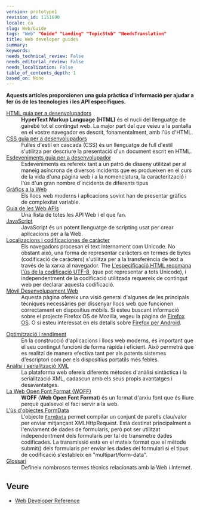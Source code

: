 ```yaml
---
version: prototype1
revision_id: 1151690
locale: ca
slug: Web/Guide
tags: "Web" "Guide" "Landing" "TopicStub" "NeedsTranslation"
title: Web developer guides
summary: 
keywords: 
needs_technical_review: False
needs_editorial_review: False
needs_localization: False
table_of_contents_depth: 1
based_on: None
---
```

<p><strong>Aquests articles proporcionen una guia pràctica d'informació per ajudar a fer ús de les tecnologies i les API específiques.</strong></p>

<div class="row topicpage-table">
<div class="section">
<dl>
 <dt class="landingPageList"><a href="https://developer.mozilla.org/en-US/docs/Web/Guide/HTML">HTML guia per a desenvolupadors</a></dt>
 <dd class="landingPageList"><strong>HyperText Markup Language (HTML)</strong> és el nucli del llenguatge de gairebé tot el contingut web. La major part del que veieu a la pantalla en el vostre navegador es descrit, fonamentalment, amb l'ús d'HTML.</dd>
 <dt class="landingPageList"><a href="https://developer.mozilla.org/en-US/docs/Web/Guide/CSS">CSS guia per a desenvolupadors</a></dt>
 <dd class="landingPageList"><span id="result_box" lang="ca"><span>Fulles</span> <span>d'estil en</span> <span>cascada</span> <span>(</span><span>CSS</span><span>)</span> <span>és</span> <span>un llenguatge de</span> <span>full d'estil</span> <span>s'utilitza</span> <span>per descriure la</span> <span>presentació</span> <span>d'un</span> <span>document</span> <span>escrit</span> <span>en HTML.</span></span></dd>
 <dt class="landingPageList"><a href="https://developer.mozilla.org/en-US/docs/Web/Guide/Events">Esdeveniments guia per a desenvolupador</a></dt>
 <dd class="landingPageList">Esdeveniments es refereix tant a un patró de disseny utilitzat per al maneig asíncrona de diversos incidents que es produeixen en el curs de la vida d'una pàgina web i a la nomenclatura, la caracterització i l'ús d'un gran nombre d'incidents de diferents tipus</dd>
 <dt class="landingPageList"><a href="https://developer.mozilla.org/en-US/docs/Web/Guide/Graphics">Gràfics a la Web</a></dt>
 <dd class="landingPageList">Els llocs web moderns i aplicacions sovint han de presentar gràfics de complexitat variable.</dd>
 <dt class="landingPageList"><a href="https://developer.mozilla.org/en-US/docs/Web/Guide/API">Guia de les Web APIs</a></dt>
 <dd class="landingPageList">Una llista de totes les API Web i el que fan.</dd>
 <dt><a href="https://developer.mozilla.org/en-US/docs/JavaScript" title="/en-US/docs/JavaScript">JavaScript</a></dt>
 <dd>JavaScript és un potent llenguatge de scripting usat per crear aplicacions per a la Web.</dd>
 <dt class="landingPageList"><a href="https://developer.mozilla.org/en-US/docs/Localizations_and_character_encodings">Localizacions i codificaciones de caràcter</a></dt>
 <dd class="landingPageList">Els navegadors procesan el text internament com Unicode. No obstant això, una forma de representar caràcters en termes de bytes (codificació de caràcters) s'utilitza per a la transferència de text a través de la xarxa al navegador. The <a class="external external-icon" href="http://www.whatwg.org/specs/web-apps/current-work/multipage/semantics.html#charset">L'especificació HTML recomana l'ùs de la codificació UTF-8&nbsp;</a> (que pot representar a tots Unicode), i independentment de la codificació utilitzada requereix de contingut web per declarar aquesta codificació.</dd>
 <dt class="landingPageList"><a href="https://developer.mozilla.org/en-US/docs/Web/Guide/Mobile">Mòvil Desenvolupament Web</a></dt>
 <dd class="landingPageList">Aquesta pàgina ofereix una visió general d'algunes de les principals tècniques necessàries per dissenyar llocs web que funcionen correctament en dispositius mòbils. Si esteu buscant informació sobre el projecte Firefox OS de Mozilla, vegeu la pàgina de <a href="https://developer.mozilla.org/en/Mozilla/Firefox_OS" title="Boot to Gecko">Firefox OS</a>. O si esteu interessat en els detalls sobre <a href="https://developer.mozilla.org/en/Mozilla/Firefox_for_Android">Firefox per Android</a>.</dd>
</dl>
</div>

<div class="section">
<dl>
 <dt class="landingPageList"><a href="https://developer.mozilla.org/en-US/docs/Web/Guide/Performance">Optimització i rendiment</a></dt>
 <dd class="landingPageList">En la construcció d'aplicacions i llocs web moderns, és important que el seu contingut funcioni de forma ràpida i eficient. Això permetrà que es realitzi de manera efectiva tant per als potents sistemes d'escriptori com per els dispositius portatils més febles.</dd>
 <dt class="landingPageList"><a href="https://developer.mozilla.org/en-US/docs/Web/Guide/Parsing_and_serializing_XML">Anàlisi i serialització XML</a></dt>
 <dd class="landingPageList">La plataforma web ofereix diferents mètodes d'anàlisi sintàctica i la serialització XML, cadascun amb els seus propis avantatges i desavantatges.</dd>
 <dt class="landingPageList"><a href="https://developer.mozilla.org/en-US/docs/Web/Guide/WOFF">La Web Open Font Format (WOFF)</a></dt>
 <dd class="landingPageList"><strong>WOFF</strong> (<strong>Web Open Font Format</strong>) és un format d'arxiu font que és lliure perquè qualsevol el faci servir a la web.</dd>
 <dt class="landingPageList"><a href="https://developer.mozilla.org/en-US/docs/Web/Guide/Using_FormData_Objects">L'ùs d'objectes FormData</a></dt>
 <dd class="landingPageList">L'objecte <a href="https://developer.mozilla.org/en/DOM/XMLHttpRequest/FormData"><code>FormData</code></a> permet compilar un conjunt de parells clau/valor per enviar mitjançant XMLHttpRequest. Està destinat principalment a l'enviament de dades de formularis, però pot ser utilitzat independentment dels formularis per tal de transmetre dades codificades. La transmissió està en el mateix format que el mètode submit() dels formularis per enviar les dades del formulari si el tipus de codificació s'estableix en "multipart/form-data".</dd>
 <dt class="landingPageList"><a href="/en-US/docs/Glossary">Glossari</a></dt>
 <dd class="landingPageList">Defineix nombrosos termes tècnics relacionats amb la Web i Internet.</dd>
</dl>
</div>
</div>

<h2 id="See_also">Veure</h2>

<ul>
 <li><a href="/en-US/docs/Web/Reference" title="/en-US/docs/Web/Reference">Web Developer Reference</a></li>
</ul>

